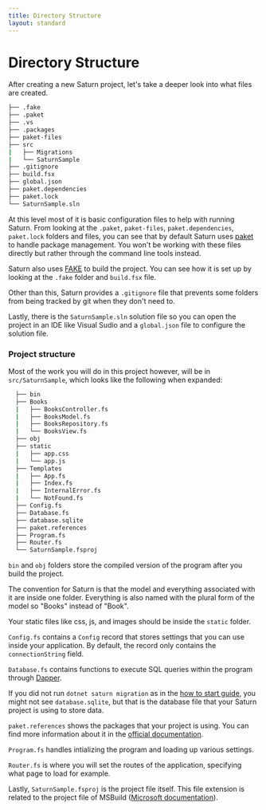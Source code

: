 ```yaml
---
title: Directory Structure
layout: standard
---
```


# Directory Structure

After creating a new Saturn project, let's take a deeper look into what files are created.

```bash
├── .fake
├── .paket
├── .vs
├── .packages
├── paket-files
├── src
|   ├── Migrations
|   └── SaturnSample
├── .gitignore
├── build.fsx
├── global.json
├── paket.dependencies
├── paket.lock
└── SaturnSample.sln
```

At this level most of it is basic configuration files to help with running Saturn. From looking at the `.paket`, `paket-files`, `paket.dependencies`, `paket.lock` folders and files, you can see that by default Saturn uses [paket](https://fsprojects.github.io/Paket/) to handle package management. You won't be working with these files directly but rather through the command line tools instead.

Saturn also uses [FAKE](https://fake.build/) to build the project. You can see how it is set up by looking at the `.fake` folder and `build.fsx` file.

Other than this, Saturn provides a `.gitignore` file that prevents some folders from being tracked by git when they don't need to.

Lastly, there is the `SaturnSample.sln` solution file so you can open the project in an IDE like Visual Sudio and a `global.json` file to configure the solution file.

### Project structure

Most of the work you will do in this project however, will be in `src/SaturnSample`, which looks like the following when expanded:

```bash
  ├── bin
  ├── Books
  |   ├── BooksController.fs
  |   ├── BooksModel.fs
  |   ├── BooksRepository.fs
  |   └── BooksView.fs
  ├── obj
  ├── static
  |   ├── app.css
  |   └── app.js
  ├── Templates
  |   ├── App.fs
  |   ├── Index.fs
  |   ├── InternalError.fs
  |   └── NotFound.fs
  ├── Config.fs
  ├── Database.fs
  ├── database.sqlite
  ├── paket.references
  ├── Program.fs
  ├── Router.fs
  └── SaturnSample.fsproj
```

`bin` and `obj` folders store the compiled version of the program after you build the project.

The convention for Saturn is that the model and everything associated with it are inside one folder. Everything is also named with the plural form of the model so "Books" instead of "Book".

Your static files like css, js, and images should be inside the `static` folder.

`Config.fs` contains a `Config` record that stores settings that you can use inside your application. By default, the record only contains the `connectionString` field.

`Database.fs` contains functions to execute SQL queries within the program through [Dapper](https://stackexchange.github.io/Dapper/).

If you did not run `dotnet saturn migration` as in the [how to start guide](../tutorials/how-to-start.html), you might not see `database.sqlite`, but that is the database file that your Saturn project is using to store data.

`paket.references` shows the packages that your project is using. You can find more information about it in the [official documentation](https://fsprojects.github.io/Paket/references-files.html).

`Program.fs` handles intializing the program and loading up various settings.

`Router.fs` is where you will set the routes of the application, specifying what page to load for example.

Lastly, `SaturnSample.fsproj` is the project file itself. This file extension is related to the project file of MSBuild ([Microsoft documentation](https://docs.microsoft.com/en-us/aspnet/web-forms/overview/deployment/web-deployment-in-the-enterprise/understanding-the-project-file)).
